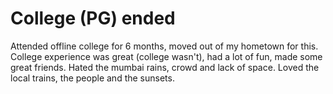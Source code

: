 
# College (PG) ended

Attended offline college for 6 months, moved out of my hometown for this.
College experience was great (college wasn't), had a lot of fun, made some great friends. 
Hated the mumbai rains, crowd and lack of space.
Loved the local trains, the people and the sunsets.




